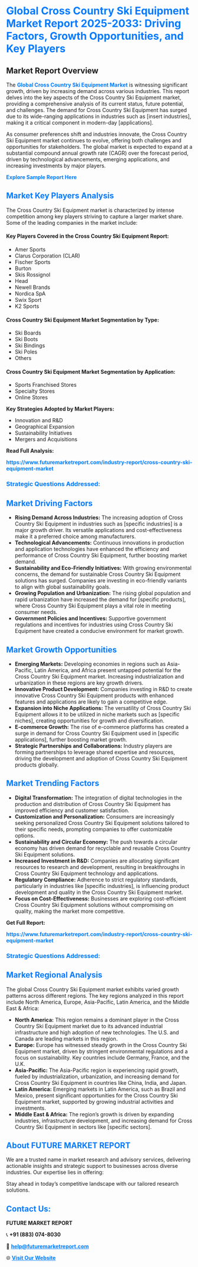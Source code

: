 <h1 style="color: #007BFF;">Global Cross Country Ski Equipment Market Report 2025-2033: Driving Factors, Growth Opportunities, and Key Players</h1>

<section id="overview">
<h2>Market Report Overview</h2>
<p>The <a href="https://www.futuremarketreport.com/industry-report/cross-country-ski-equipment-market" style="color: #007BFF; text-decoration: none;"><strong>Global Cross Country Ski Equipment Market</strong></a> is witnessing significant growth, driven by increasing demand across various industries. This report delves into the key aspects of the Cross Country Ski Equipment market, providing a comprehensive analysis of its current status, future potential, and challenges. The demand for Cross Country Ski Equipment has surged due to its wide-ranging applications in industries such as [insert industries], making it a critical component in modern-day [applications].</p>
<p>As consumer preferences shift and industries innovate, the Cross Country Ski Equipment market continues to evolve, offering both challenges and opportunities for stakeholders. The global market is expected to expand at a substantial compound annual growth rate (CAGR) over the forecast period, driven by technological advancements, emerging applications, and increasing investments by major players.</p>
</section>

<section id="overview">
<p><a href="https://www.futuremarketreport.com/request-sample/reportId=51840" style="color: #007BFF; text-decoration: none;"><strong>Explore Sample Report Here</strong></a></p>
</section>

<section id="key-players">
<h2 style="color: #007BFF;">Market Key Players Analysis</h2>
<p>The Cross Country Ski Equipment market is characterized by intense competition among key players striving to capture a larger market share. Some of the leading companies in the market include:</p>
<h4>Key Players Covered in the Cross Country Ski Equipment Report:</h4>
<ul><li>Amer Sports</li><li>Clarus Corporation (CLAR)</li><li>Fischer Sports</li><li>Burton</li><li>Skis Rossignol</li><li>Head</li><li>Newell Brands</li><li>Nordica SpA</li><li>Swix Sport</li><li>K2 Sports</li></ul>
<h4>Cross Country Ski Equipment Market Segmentation by Type:</h4>
<ul><li>Ski Boards</li><li>Ski Boots</li><li>Ski Bindings</li><li>Ski Poles</li><li>Others</li></ul>

<h4>Cross Country Ski Equipment Market Segmentation by Application:</h4>
<ul><li>Sports Franchised Stores</li><li>Specialty Stores</li><li>Online Stores</li></ul>
<p><strong>Key Strategies Adopted by Market Players:</strong></p>
<ul>
<li>Innovation and R&D</li>
<li>Geographical Expansion</li>
<li>Sustainability Initiatives</li>
<li>Mergers and Acquisitions</li>
</ul>
</section>

<section>
<p><strong>Read Full Analysis: </strong></p><a href="https://www.futuremarketreport.com/industry-report/cross-country-ski-equipment-market" style="color: #007BFF; text-decoration: none;"><strong>https://www.futuremarketreport.com/industry-report/cross-country-ski-equipment-market</strong></a>
<h3 style="color: #007BFF;">Strategic Questions Addressed:</h3>
</section>

<section id="driving-factors">
<h2 style="color: #007BFF;">Market Driving Factors</h2>
<ul>
<li><strong>Rising Demand Across Industries:</strong> The increasing adoption of Cross Country Ski Equipment in industries such as [specific industries] is a major growth driver. Its versatile applications and cost-effectiveness make it a preferred choice among manufacturers.</li>
<li><strong>Technological Advancements:</strong> Continuous innovations in production and application technologies have enhanced the efficiency and performance of Cross Country Ski Equipment, further boosting market demand.</li>
<li><strong>Sustainability and Eco-Friendly Initiatives:</strong> With growing environmental concerns, the demand for sustainable Cross Country Ski Equipment solutions has surged. Companies are investing in eco-friendly variants to align with global sustainability goals.</li>
<li><strong>Growing Population and Urbanization:</strong> The rising global population and rapid urbanization have increased the demand for [specific products], where Cross Country Ski Equipment plays a vital role in meeting consumer needs.</li>
<li><strong>Government Policies and Incentives:</strong> Supportive government regulations and incentives for industries using Cross Country Ski Equipment have created a conducive environment for market growth.</li>
</ul>
</section>

<section id="growth-opportunities">
<h2 style="color: #007BFF;">Market Growth Opportunities</h2>
<ul>
<li><strong>Emerging Markets:</strong> Developing economies in regions such as Asia-Pacific, Latin America, and Africa present untapped potential for the Cross Country Ski Equipment market. Increasing industrialization and urbanization in these regions are key growth drivers.</li>
<li><strong>Innovative Product Development:</strong> Companies investing in R&D to create innovative Cross Country Ski Equipment products with enhanced features and applications are likely to gain a competitive edge.</li>
<li><strong>Expansion into Niche Applications:</strong> The versatility of Cross Country Ski Equipment allows it to be utilized in niche markets such as [specific niches], creating opportunities for growth and diversification.</li>
<li><strong>E-commerce Growth:</strong> The rise of e-commerce platforms has created a surge in demand for Cross Country Ski Equipment used in [specific applications], further boosting market growth.</li>
<li><strong>Strategic Partnerships and Collaborations:</strong> Industry players are forming partnerships to leverage shared expertise and resources, driving the development and adoption of Cross Country Ski Equipment products globally.</li>
</ul>
</section>

<section id="trending-factors">
<h2 style="color: #007BFF;">Market Trending Factors</h2>
<ul>
<li><strong>Digital Transformation:</strong> The integration of digital technologies in the production and distribution of Cross Country Ski Equipment has improved efficiency and customer satisfaction.</li>
<li><strong>Customization and Personalization:</strong> Consumers are increasingly seeking personalized Cross Country Ski Equipment solutions tailored to their specific needs, prompting companies to offer customizable options.</li>
<li><strong>Sustainability and Circular Economy:</strong> The push towards a circular economy has driven demand for recyclable and reusable Cross Country Ski Equipment solutions.</li>
<li><strong>Increased Investment in R&D:</strong> Companies are allocating significant resources to research and development, resulting in breakthroughs in Cross Country Ski Equipment technology and applications.</li>
<li><strong>Regulatory Compliance:</strong> Adherence to strict regulatory standards, particularly in industries like [specific industries], is influencing product development and quality in the Cross Country Ski Equipment market.</li>
<li><strong>Focus on Cost-Effectiveness:</strong> Businesses are exploring cost-efficient Cross Country Ski Equipment solutions without compromising on quality, making the market more competitive.</li>
</ul>
</section>

<section>
<p><strong>Get Full Report: </strong></p><a href="https://www.futuremarketreport.com/industry-report/cross-country-ski-equipment-market" style="color: #007BFF; text-decoration: none;"><strong>https://www.futuremarketreport.com/industry-report/cross-country-ski-equipment-market</strong></a>
<h3 style="color: #007BFF;">Strategic Questions Addressed:</h3>
</section>


<section id="regional-analysis">
<h2 style="color: #007BFF;">Market Regional Analysis</h2>
<p>The global Cross Country Ski Equipment market exhibits varied growth patterns across different regions. The key regions analyzed in this report include North America, Europe, Asia-Pacific, Latin America, and the Middle East & Africa:</p>
<ul>
<li><strong>North America:</strong> This region remains a dominant player in the Cross Country Ski Equipment market due to its advanced industrial infrastructure and high adoption of new technologies. The U.S. and Canada are leading markets in this region.</li>
<li><strong>Europe:</strong> Europe has witnessed steady growth in the Cross Country Ski Equipment market, driven by stringent environmental regulations and a focus on sustainability. Key countries include Germany, France, and the U.K.</li>
<li><strong>Asia-Pacific:</strong> The Asia-Pacific region is experiencing rapid growth, fueled by industrialization, urbanization, and increasing demand for Cross Country Ski Equipment in countries like China, India, and Japan.</li>
<li><strong>Latin America:</strong> Emerging markets in Latin America, such as Brazil and Mexico, present significant opportunities for the Cross Country Ski Equipment market, supported by growing industrial activities and investments.</li>
<li><strong>Middle East & Africa:</strong> The region’s growth is driven by expanding industries, infrastructure development, and increasing demand for Cross Country Ski Equipment in sectors like [specific sectors].</li>
</ul>
</section>

<footer>
<h2 style="color: #007BFF;">About FUTURE MARKET REPORT</h2>
<p>We are a trusted name in market research and advisory services, delivering actionable insights and strategic support to businesses across diverse industries. Our expertise lies in offering:</p>

<p>Stay ahead in today’s competitive landscape with our tailored research solutions.</p>

<h2 style="color: #007BFF;">Contact Us:</h2>
<p><strong>FUTURE MARKET REPORT</strong></p>
<p>📞 <strong>+91 (883) 074-8030</strong></p>
<p>📧 <strong><a href="mailto:help@futuremarketreport.com" style="color: #007BFF;">help@futuremarketreport.com</a></strong></p>
<p>🌐 <strong><a href="https://www.futuremarketreport.com/" style="color: #007BFF;">Visit Our Website</a></strong></p>
</footer>